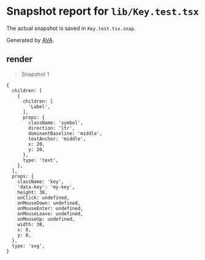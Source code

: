 # Snapshot report for `lib/Key.test.tsx`

The actual snapshot is saved in `Key.test.tsx.snap`.

Generated by [AVA](https://avajs.dev).

## render

> Snapshot 1

    {
      children: [
        {
          children: [
            'Label',
          ],
          props: {
            className: 'symbol',
            direction: 'ltr',
            dominantBaseline: 'middle',
            textAnchor: 'middle',
            x: 20,
            y: 20,
          },
          type: 'text',
        },
      ],
      props: {
        className: 'key',
        'data-key': 'my-key',
        height: 38,
        onClick: undefined,
        onMouseDown: undefined,
        onMouseEnter: undefined,
        onMouseLeave: undefined,
        onMouseUp: undefined,
        width: 38,
        x: 0,
        y: 0,
      },
      type: 'svg',
    }
